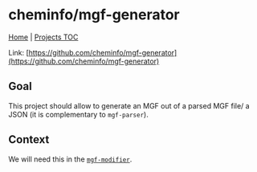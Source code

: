 # cheminfo/mgf-generator

[Home](../../README.md) | [Projects TOC](../projects.md)

Link: [https://github.com/cheminfo/mgf-generator](https://github.com/cheminfo/mgf-generator)

## Goal

This project should allow to generate an MGF out of a parsed MGF file/ a JSON (it is complementary to `mgf-parser`).

## Context

We will need this in the [`mgf-modifier`](./mgf-modifier.md).
